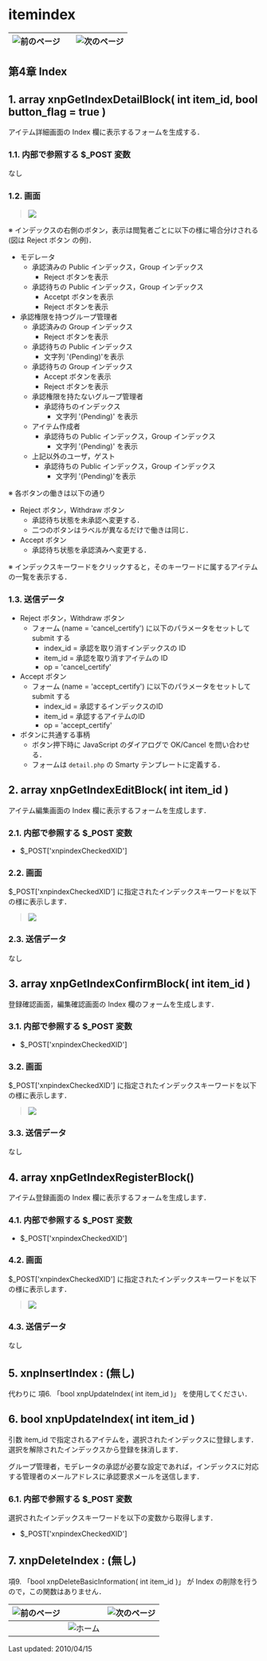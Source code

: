 # itemindex

| ![&#x524D;&#x306E;&#x30DA;&#x30FC;&#x30B8;](https://github.com/XoopsDocs/xoonips-developerguide/tree/a6a58e91b3c2fbad05284b6a55d66570e12e94d6/en/book/assets/commonlib/prev.gif) |  | ![&#x6B21;&#x306E;&#x30DA;&#x30FC;&#x30B8;](https://github.com/XoopsDocs/xoonips-developerguide/tree/a6a58e91b3c2fbad05284b6a55d66570e12e94d6/en/book/assets/commonlib/next.gif) |
| :--- | :---: | :--- |


## 第4章 Index <a id="4-index"></a>

## 1. array xnpGetIndexDetailBlock\( int item\_id, bool button\_flag = true \) <a id="1-array-xnpgetindexdetailblock-int-item-id-bool-button-flag-true"></a>

アイテム詳細画面の Index 欄に表示するフォームを生成する．

### 1.1. 内部で参照する $\_POST 変数 <a id="1-1-post"></a>

なし

### 1.2. 画面 <a id="1-2"></a>

> ![](https://github.com/XoopsDocs/xoonips-developerguide/tree/a6a58e91b3c2fbad05284b6a55d66570e12e94d6/en/book/assets/commonlib/xnpGetIndexDetailBlock.gif)

※ インデックスの右側のボタン，表示は閲覧者ごとに以下の様に場合分けされる \(図は Reject ボタン の例\)．

* モデレータ
  * 承認済みの Public インデックス，Group インデックス
    * Reject ボタンを表示
  * 承認待ちの Public インデックス，Group インデックス
    * Accetpt ボタンを表示
    * Reject ボタンを表示
* 承認権限を持つグループ管理者
  * 承認済みの Group インデックス
    * Reject ボタンを表示
  * 承認待ちの Public インデックス
    * 文字列 '\(Pending\)'を表示
  * 承認待ちの Group インデックス
    * Accept ボタンを表示
    * Reject ボタンを表示
  * 承認権限を持たないグループ管理者
    * 承認待ちのインデックス
      * 文字列 '\(Pending\)' を表示
  * アイテム作成者
    * 承認待ちの Public インデックス，Group インデックス
      * 文字列 '\(Pending\)' を表示
  * 上記以外のユーザ，ゲスト
    * 承認待ちの Public インデックス，Group インデックス
      * 文字列 '\(Pending\)'を表示

※ 各ボタンの働きは以下の通り

* Reject ボタン，Withdraw ボタン
  * 承認待ち状態を未承認へ変更する．
  * 二つのボタンはラベルが異なるだけで働きは同じ．
* Accept ボタン
  * 承認待ち状態を承認済みへ変更する．

※ インデックスキーワードをクリックすると，そのキーワードに属するアイテムの一覧を表示する．

### 1.3. 送信データ <a id="1-3"></a>

* Reject ボタン，Withdraw ボタン
  * フォーム \(name = 'cancel\_certify'\) に以下のパラメータをセットして submit する
    * index\_id = 承認を取り消すインデックスの ID
    * item\_id = 承認を取り消すアイテムの ID
    * op = 'cancel\_certify'
* Accept ボタン
  * フォーム \(name = 'accept\_certify'\) に以下のパラメータをセットして submit する
    * index\_id = 承認するインデックスのID
    * item\_id = 承認するアイテムのID
    * op = 'accept\_certify'
* ボタンに共通する事柄
  * ボタン押下時に JavaScript のダイアログで OK/Cancel を問い合わせる．
  * フォームは `detail.php` の Smarty テンプレートに定義する．

## 2. array xnpGetIndexEditBlock\( int item\_id \) <a id="2-array-xnpgetindexeditblock-int-item-id"></a>

アイテム編集画面の Index 欄に表示するフォームを生成します．

### 2.1. 内部で参照する $\_POST 変数 <a id="2-1-post"></a>

* $\_POST\['xnpindexCheckedXID'\]

### 2.2. 画面 <a id="2-2"></a>

$\_POST\['xnpindexCheckedXID'\] に指定されたインデックスキーワードを以下の様に表示します．

> ![](https://github.com/XoopsDocs/xoonips-developerguide/tree/a6a58e91b3c2fbad05284b6a55d66570e12e94d6/en/book/assets/commonlib/xnpGetIndexEditBlock.gif)

### 2.3. 送信データ <a id="2-3"></a>

なし

## 3. array xnpGetIndexConfirmBlock\( int item\_id \) <a id="3-array-xnpgetindexconfirmblock-int-item-id"></a>

登録確認画面，編集確認画面の Index 欄のフォームを生成します．

### 3.1. 内部で参照する $\_POST 変数 <a id="3-1-post"></a>

* $\_POST\['xnpindexCheckedXID'\]

### 3.2. 画面 <a id="3-2"></a>

$\_POST\['xnpindexCheckedXID'\] に指定されたインデックスキーワードを以下の様に表示します．

> ![](https://github.com/XoopsDocs/xoonips-developerguide/tree/a6a58e91b3c2fbad05284b6a55d66570e12e94d6/en/book/assets/commonlib/xnpGetIndexConfirmBlock.gif)

### 3.3. 送信データ <a id="3-3"></a>

なし

## 4. array xnpGetIndexRegisterBlock\(\) <a id="4-array-xnpgetindexregisterblock"></a>

アイテム登録画面の Index 欄に表示するフォームを生成します．

### 4.1. 内部で参照する $\_POST 変数 <a id="4-1-post"></a>

* $\_POST\['xnpindexCheckedXID'\]

### 4.2. 画面 <a id="4-2"></a>

$\_POST\['xnpindexCheckedXID'\] に指定されたインデックスキーワードを以下の様に表示します．

> ![](https://github.com/XoopsDocs/xoonips-developerguide/tree/a6a58e91b3c2fbad05284b6a55d66570e12e94d6/en/book/assets/commonlib/xnpGetIndexRegisterBlock.gif)

### 4.3. 送信データ <a id="4-3"></a>

なし

## 5. xnpInsertIndex : \(無し\) <a id="5-xnpinsertindex"></a>

代わりに 項6. 「bool xnpUpdateIndex\( int item\_id \)」 を使用してください．

## 6. bool xnpUpdateIndex\( int item\_id \) <a id="6-bool-xnpupdateindex-int-item-id"></a>

引数 item\_id で指定されるアイテムを，選択されたインデックスに登録します．選択を解除されたインデックスから登録を抹消します．

グループ管理者，モデレータの承認が必要な設定であれば，インデックスに対応する管理者のメールアドレスに承認要求メールを送信します．

### 6.1. 内部で参照する $\_POST 変数 <a id="6-1-post"></a>

選択されたインデックスキーワードを以下の変数から取得します．

* $\_POST\['xnpindexCheckedXID'\]

## 7. xnpDeleteIndex : \(無し\) <a id="7-xnpdeleteindex"></a>

項9. 「bool xnpDeleteBasicInformation\( int item\_id \)」 が Index の削除を行うので，この関数はありません．

| ![&#x524D;&#x306E;&#x30DA;&#x30FC;&#x30B8;](https://github.com/XoopsDocs/xoonips-developerguide/tree/a6a58e91b3c2fbad05284b6a55d66570e12e94d6/en/book/assets/commonlib/prev.gif) |  | ![&#x6B21;&#x306E;&#x30DA;&#x30FC;&#x30B8;](https://github.com/XoopsDocs/xoonips-developerguide/tree/a6a58e91b3c2fbad05284b6a55d66570e12e94d6/en/book/assets/commonlib/next.gif) |
| :--- | :--- | :--- |
|  | ![&#x30DB;&#x30FC;&#x30E0;](https://github.com/XoopsDocs/xoonips-developerguide/tree/a6a58e91b3c2fbad05284b6a55d66570e12e94d6/en/book/assets/commonlib/home.gif) |  |

Last updated: 2010/04/15

